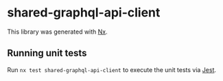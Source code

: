 # shared-graphql-api-client

This library was generated with [Nx](https://nx.dev).

## Running unit tests

Run `nx test shared-graphql-api-client` to execute the unit tests via [Jest](https://jestjs.io).
